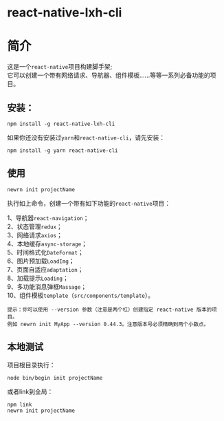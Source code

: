 react-native-lxh-cli
===
简介
===
这是一个`react-native`项目构建脚手架;  
它可以创建一个带有网络请求、导航器、组件模板......等等一系列必备功能的项目。  

安装：  
---
    npm install -g react-native-lxh-cli
    
如果你还没有安装过`yarn`和`react-native-cli`，请先安装：

    npm install -g yarn react-native-cli   
使用
---
    newrn init projectName 
    
执行如上命令，创建一个带有如下功能的`react-native`项目：  
  
1、导航器`react-navigation`；  
2、状态管理`redux`；  
3、网络请求`axios`；  
4、本地缓存`async-storage`；   
5、时间格式化`DateFormat`；    
6、图片预加载`LoadImg`；   
7、页面自适应`adaptation`；   
8、加载提示`Loading`；   
9、多功能消息弹框`Massage`；   
10、组件模板`template`（`src/components/template`）。  

    提示：你可以使用 --version 参数（注意是两个杠）创建指定 react-native 版本的项目。
    例如 newrn init MyApp --version 0.44.3。注意版本号必须精确到两个小数点。

本地测试
---
项目根目录执行：  

    node bin/begin init projectName 
  
或者link到全局：

    npm link  
    newrn init projectName
